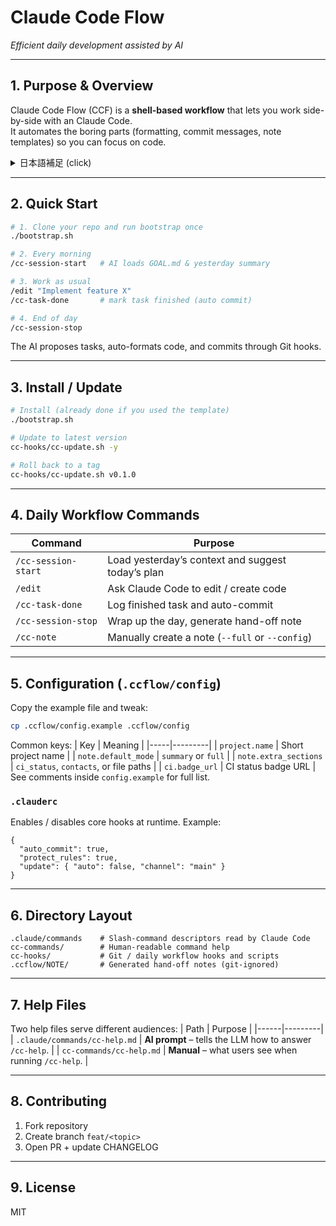 # Claude Code Flow

_Efficient daily development assisted by AI_

---

## 1. Purpose & Overview
Claude Code Flow (CCF) is a **shell-based workflow** that lets you work side-by-side with an Claude Code.  
It automates the boring parts (formatting, commit messages, note templates) so you can focus on code.

<details>
<summary>日本語補足 (click)</summary>
本ツールは Claude Code とペアプロ開発をスムーズにするための簡易スクリプト集です。日次の作業開始から終了までを一貫してサポートします。
</details>

---

## 2. Quick Start
```bash
# 1. Clone your repo and run bootstrap once
./bootstrap.sh

# 2. Every morning
/cc-session-start   # AI loads GOAL.md & yesterday summary

# 3. Work as usual
/edit "Implement feature X"
/cc-task-done       # mark task finished (auto commit)

# 4. End of day
/cc-session-stop
```
The AI proposes tasks, auto-formats code, and commits through Git hooks.

---

## 3. Install / Update
```bash
# Install (already done if you used the template)
./bootstrap.sh

# Update to latest version
cc-hooks/cc-update.sh -y

# Roll back to a tag
cc-hooks/cc-update.sh v0.1.0
```

---

## 4. Daily Workflow Commands
| Command | Purpose |
|---------|---------|
| `/cc-session-start` | Load yesterday’s context and suggest today’s plan |
| `/edit`            | Ask Claude Code to edit / create code |
| `/cc-task-done`    | Log finished task and auto-commit |
| `/cc-session-stop` | Wrap up the day, generate hand-off note |
| `/cc-note`         | Manually create a note (`--full` or `--config`) |

---

## 5. Configuration (`.ccflow/config`)
Copy the example file and tweak:
```bash
cp .ccflow/config.example .ccflow/config
```
Common keys:
| Key | Meaning |
|-----|---------|
| `project.name` | Short project name |
| `note.default_mode` | `summary` or `full` |
| `note.extra_sections` | `ci_status`, `contacts`, or file paths |
| `ci.badge_url` | CI status badge URL |
See comments inside `config.example` for full list.

### `.clauderc`
Enables / disables core hooks at runtime. Example:
```jsonc
{
  "auto_commit": true,
  "protect_rules": true,
  "update": { "auto": false, "channel": "main" }
}
```

---

## 6. Directory Layout
```text
.claude/commands    # Slash-command descriptors read by Claude Code
cc-commands/        # Human-readable command help
cc-hooks/           # Git / daily workflow hooks and scripts
.ccflow/NOTE/       # Generated hand-off notes (git-ignored)
```

---

## 7. Help Files
Two help files serve different audiences:
| Path | Purpose |
|------|---------|
| `.claude/commands/cc-help.md` | **AI prompt** – tells the LLM how to answer `/cc-help`. |
| `cc-commands/cc-help.md`     | **Manual** – what users see when running `/cc-help`. |

---

## 8. Contributing
1. Fork repository  
2. Create branch `feat/<topic>`  
3. Open PR + update CHANGELOG

---

## 9. License
MIT
